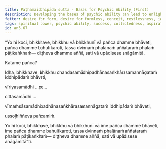 ```yaml
---
title: Paṭhamaiddhipāda sutta - Bases for Psychic Ability (First)
description: Developing the bases of psychic ability can lead to enlightenment in this very life or the state of non-returning.
fetter: desire for form, desire for formless, conceit, restlessness, ignorance
tags: spiritual power, psychic ability, success, collectedness, aspiration, persistence, mind, investigation, reflection, close examination, an, an5
id: an5.67
---
```


“Yo hi koci, bhikkhave, bhikkhu vā bhikkhunī vā pañca dhamme bhāveti, pañca dhamme bahulīkaroti, tassa dvinnaṁ phalānaṁ aññataraṁ phalaṁ pāṭikaṅkhaṁ— diṭṭheva dhamme aññā, sati vā upādisese anāgāmitā.

Katame pañca?

Idha, bhikkhave, bhikkhu chandasamādhipadhānasaṅkhārasamannāgataṁ iddhipādaṁ bhāveti,

vīriyasamādhi …pe…

cittasamādhi …

vīmaṁsāsamādhipadhānasaṅkhārasamannāgataṁ iddhipādaṁ bhāveti,

ussoḷhiññeva pañcamiṁ.

Yo hi koci, bhikkhave, bhikkhu vā bhikkhunī vā ime pañca dhamme bhāveti, ime pañca dhamme bahulīkaroti, tassa dvinnaṁ phalānaṁ aññataraṁ phalaṁ pāṭikaṅkhaṁ— diṭṭheva dhamme aññā, sati vā upādisese anāgāmitā”ti.
